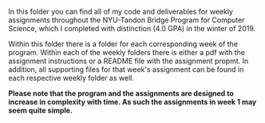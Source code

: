 In this folder you can find all of my code and deliverables for weekly assignments throughout the NYU-Tandon Bridge Program for Computer Science, which I completed with distinction (4.0 GPA) in the winter of 2019. 

Within this folder there is a folder for each corresponding week of the program. Within each of the weekly folders there is either a pdf with the assignment instructions or a README file with the assignment propmt. In addition, all supporting files for that week's assignment can be found in each respective weekly folder as well.

**Please note that the program and the assignments are designed to increase in complexity with time. As such the assignments in week 1 may seem quite simple.**
